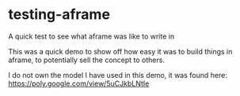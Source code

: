 # testing-aframe

A quick test to see what aframe was like to write in

This was a quick demo to show off how easy it was to build things in aframe, to potentially sell the concept to others.

I do not own the model I have used in this demo, it was found here: https://poly.google.com/view/5uCJkbLNtIe
